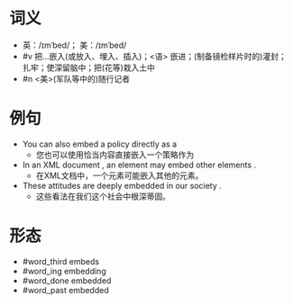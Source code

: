 # 词义
- 英：/ɪmˈbed/； 美：/ɪmˈbed/
- #v 把…嵌入(或放入、埋入、插入)；<语> 嵌进；(制备镜检样片时的)灌封；扎牢；使深留脑中；把(花等)栽入土中
- #n <美>(军队等中的)随行记者
# 例句
- You can also embed a policy directly as a
	- 您也可以使用恰当内容直接嵌入一个策略作为
- In an XML document , an element may embed other elements .
	- 在XML文档中，一个元素可能嵌入其他的元素。
- These attitudes are deeply embedded in our society .
	- 这些看法在我们这个社会中根深蒂固。
# 形态
- #word_third embeds
- #word_ing embedding
- #word_done embedded
- #word_past embedded
